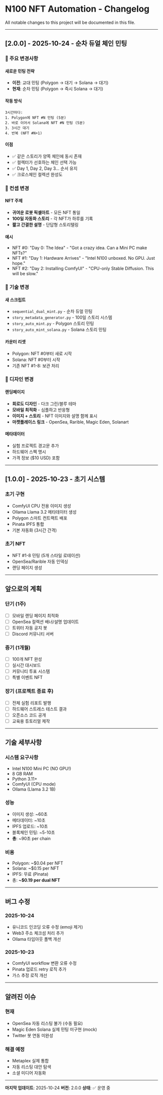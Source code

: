 # N100 NFT Automation - Changelog

All notable changes to this project will be documented in this file.

---

## [2.0.0] - 2025-10-24 - 순차 듀얼 체인 민팅

### 🎯 주요 변경사항

#### 새로운 민팅 전략
- **이전**: 교대 민팅 (Polygon → 대기 → Solana → 대기)
- **현재**: 순차 민팅 (Polygon → 즉시 Solana → 대기)

#### 작동 방식
```
3시간마다:
1. Polygon에 NFT #N 민팅 (5분)
2. 바로 이어서 Solana에 NFT #N 민팅 (5분)
3. 3시간 대기
4. 반복 (NFT #N+1)
```

#### 이점
- ✅ 같은 스토리가 양쪽 체인에 동시 존재
- ✅ 컬렉터가 선호하는 체인 선택 가능
- ✅ Day 1, Day 2, Day 3... 순서 유지
- ✅ 크로스체인 컬렉션 완성도

### 📝 컨셉 변경

#### NFT 주제
- **귀여운 로봇 픽셀아트** - 모든 NFT 통일
- **100일 자동화 스토리** - 각 NFT가 하루를 기록
- **짧고 간결한 설명** - 단답형 스토리텔링

#### 예시
- NFT #0: "Day 0: The Idea" - "Got a crazy idea. Can a Mini PC make NFTs?"
- NFT #1: "Day 1: Hardware Arrives" - "Intel N100 unboxed. No GPU. Just hope."
- NFT #2: "Day 2: Installing ComfyUI" - "CPU-only Stable Diffusion. This will be slow."

### 🔧 기술 변경

#### 새 스크립트
- `sequential_dual_mint.py` - 순차 듀얼 민팅
- `story_metadata_generator.py` - 100일 스토리 시스템
- `story_auto_mint.py` - Polygon 스토리 민팅
- `story_auto_mint_solana.py` - Solana 스토리 민팅

#### 카운터 리셋
- Polygon: NFT #0부터 새로 시작
- Solana: NFT #0부터 시작
- 기존 NFT #1-8: 보관 처리

### 🎨 디자인 변경

#### 랜딩페이지
- **회로도 디자인** - 다크 그린/블루 테마
- **모바일 최적화** - 심플하고 반응형
- **이미지 + 스토리** - NFT 이미지와 설명 함께 표시
- **마켓플레이스 링크** - OpenSea, Rarible, Magic Eden, Solanart

#### 메타데이터
- 실험 프로젝트 경고문 추가
- 하드웨어 스펙 명시
- 가격 정보 ($10 USD) 포함

---

## [1.0.0] - 2025-10-23 - 초기 시스템

### 초기 구현
- ComfyUI CPU 전용 이미지 생성
- Ollama Llama 3.2 메타데이터 생성
- Polygon 스마트 컨트랙트 배포
- Pinata IPFS 통합
- 기본 자동화 (3시간 간격)

### 초기 NFT
- NFT #1-8 민팅 (5개 스타일 로테이션)
- OpenSea/Rarible 자동 인덱싱
- 랜딩 페이지 생성

---

## 앞으로의 계획

### 단기 (1주)
- [ ] 모바일 랜딩 페이지 최적화
- [ ] OpenSea 컬렉션 배너/설명 업데이트
- [ ] 트위터 자동 공지 봇
- [ ] Discord 커뮤니티 서버

### 중기 (1개월)
- [ ] 100개 NFT 완성
- [ ] 실시간 대시보드
- [ ] 커뮤니티 투표 시스템
- [ ] 특별 이벤트 NFT

### 장기 (프로젝트 종료 후)
- [ ] 전체 실험 리포트 발행
- [ ] 하드웨어 스트레스 테스트 결과
- [ ] 오픈소스 코드 공개
- [ ] 교육용 튜토리얼 제작

---

## 기술 세부사항

### 시스템 요구사항
- Intel N100 Mini PC (NO GPU!)
- 8 GB RAM
- Python 3.11+
- ComfyUI (CPU mode)
- Ollama (Llama 3.2 1B)

### 성능
- 이미지 생성: ~60초
- 메타데이터: ~10초
- IPFS 업로드: ~10초
- 블록체인 민팅: ~5-10초
- **총**: ~90초 per chain

### 비용
- Polygon: ~$0.04 per NFT
- Solana: ~$0.15 per NFT
- IPFS: 무료 (Pinata)
- 총: **~$0.19 per dual NFT**

---

## 버그 수정

### 2025-10-24
- 유니코드 인코딩 오류 수정 (emoji 제거)
- Web3 주소 체크섬 처리 추가
- Ollama 타임아웃 폴백 개선

### 2025-10-23
- ComfyUI workflow 변환 오류 수정
- Pinata 업로드 retry 로직 추가
- 가스 추정 로직 개선

---

## 알려진 이슈

### 현재
- OpenSea 자동 리스팅 불가 (수동 필요)
- Magic Eden Solana 실제 민팅 미구현 (mock)
- Twitter 봇 연동 미완성

### 해결 예정
- Metaplex 실제 통합
- 자동 리스팅 대안 탐색
- 소셜 미디어 자동화

---

**마지막 업데이트**: 2025-10-24
**버전**: 2.0.0
**상태**: ✅ 운영 중
